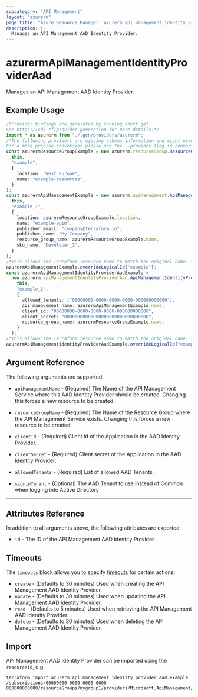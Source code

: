 ```yaml
---
subcategory: "API Management"
layout: "azurerm"
page_title: "Azure Resource Manager: azurerm_api_management_identity_provider_aad"
description: |-
  Manages an API Management AAD Identity Provider.
---
```


# azurermApiManagementIdentityProviderAad

Manages an API Management AAD Identity Provider.

## Example Usage

```typescript
/*Provider bindings are generated by running cdktf get.
See https://cdk.tf/provider-generation for more details.*/
import * as azurerm from "./.gen/providers/azurerm";
/*The following providers are missing schema information and might need manual adjustments to synthesize correctly: azurerm.
For a more precise conversion please use the --provider flag in convert.*/
const azurermResourceGroupExample = new azurerm.resourceGroup.ResourceGroup(
  this,
  "example",
  {
    location: "West Europe",
    name: "example-resources",
  }
);
const azurermApiManagementExample = new azurerm.apiManagement.ApiManagement(
  this,
  "example_1",
  {
    location: azurermResourceGroupExample.location,
    name: "example-apim",
    publisher_email: "company@terraform.io",
    publisher_name: "My Company",
    resource_group_name: azurermResourceGroupExample.name,
    sku_name: "Developer_1",
  }
);
/*This allows the Terraform resource name to match the original name. You can remove the call if you don't need them to match.*/
azurermApiManagementExample.overrideLogicalId("example");
const azurermApiManagementIdentityProviderAadExample =
  new azurerm.apiManagementIdentityProviderAad.ApiManagementIdentityProviderAad(
    this,
    "example_2",
    {
      allowed_tenants: ["00000000-0000-0000-0000-000000000000"],
      api_management_name: azurermApiManagementExample.name,
      client_id: "00000000-0000-0000-0000-000000000000",
      client_secret: "00000000000000000000000000000000",
      resource_group_name: azurermResourceGroupExample.name,
    }
  );
/*This allows the Terraform resource name to match the original name. You can remove the call if you don't need them to match.*/
azurermApiManagementIdentityProviderAadExample.overrideLogicalId("example");

```

## Argument Reference

The following arguments are supported:

*   `apiManagementName` - (Required) The Name of the API Management Service where this AAD Identity Provider should be created. Changing this forces a new resource to be created.

*   `resourceGroupName` - (Required) The Name of the Resource Group where the API Management Service exists. Changing this forces a new resource to be created.

*   `clientId` - (Required) Client Id of the Application in the AAD Identity Provider.

*   `clientSecret` - (Required) Client secret of the Application in the AAD Identity Provider.

*   `allowedTenants` - (Required) List of allowed AAD Tenants.

*   `signinTenant` - (Optional) The AAD Tenant to use instead of Common when logging into Active Directory

***

## Attributes Reference

In addition to all arguments above, the following attributes are exported:

* `id` - The ID of the API Management AAD Identity Provider.

## Timeouts

The `timeouts` block allows you to specify [timeouts](https://www.terraform.io/language/resources/syntax#operation-timeouts) for certain actions:

* `create` - (Defaults to 30 minutes) Used when creating the API Management AAD Identity Provider.
* `update` - (Defaults to 30 minutes) Used when updating the API Management AAD Identity Provider.
* `read` - (Defaults to 5 minutes) Used when retrieving the API Management AAD Identity Provider.
* `delete` - (Defaults to 30 minutes) Used when deleting the API Management AAD Identity Provider.

## Import

API Management AAD Identity Provider can be imported using the `resourceId`, e.g.

```console
terraform import azurerm_api_management_identity_provider_aad.example /subscriptions/00000000-0000-0000-0000-000000000000/resourceGroups/mygroup1/providers/Microsoft.ApiManagement/service/instance1/identityProviders/aad
```
